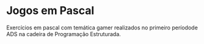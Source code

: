 # Jogos em Pascal
Exercícios em pascal com temática gamer realizados no primeiro
períodode ADS na cadeira de Programação Estruturada.
